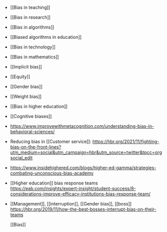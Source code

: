 - [[Bias in teaching]]
- [[Bias in research]]
- [[Bias in algorithms]]
- [[Biased algorithms in education]]
- [[Bias in technology]]
- [[Bias in mathematics]]
- [[Implicit bias]]
- [[Equity]]
- [[Gender bias]]
- [[Weight bias]]
- [[Bias in higher education]]
- [[Cognitive biases]]
- https://www.improvewithmetacognition.com/understanding-bias-in-behavioral-sciences/
- Reducing bias in [[Customer service]]:
  https://hbr.org/2021/11/fighting-bias-on-the-front-lines?utm_medium=social&utm_campaign=hbr&utm_source=twitter&tpcc=orgsocial_edit
- https://www.insidehighered.com/blogs/higher-ed-gamma/strategies-combating-unconscious-bias-academy
- [[Higher education]] bias response teams
  https://eab.com/insights/expert-insight/student-success/8-considerations-improve-efficacy-institutions-bias-response-team/
- [[Management]],
  [[interruption]],  [[Gender bias]], [[boss]]
  https://hbr.org/2019/11/how-the-best-bosses-interrupt-bias-on-their-teams
  
  [[Bias]]